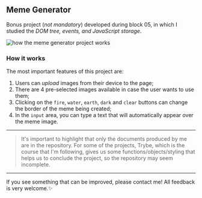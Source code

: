 ## Meme Generator

Bonus project (*not mandatory*) developed during block 05, in which I studied the _DOM tree, events, and JavaScript storage_.

![how the meme generator project works](https://user-images.githubusercontent.com/99998543/160259342-fe7dbd99-df5b-4ded-ba69-fdd612ab2719.gif)

### How it works
The most important features of this project are:
1. Users can _upload_ images from their device to the page;
2. There are 4 pre-selected images available in case the user wants to use them;
3. Clicking on the `fire`, `water`, `earth`, `dark` and `clear` buttons can change the border of the meme being created;
4. In the `input` area, you can type a text that will automatically appear over the meme image.

---------------
> It's important to highlight that only the documents produced by me are
> in the repository. For some of the projects, Trybe, which is the
> course that I'm following, gives us some functions/objects/styling
> that helps us to conclude the project, so the repository may seem
> incomplete.
---------------
If you see something that can be improved, please contact me! All feedback is very welcome.:sparkles: